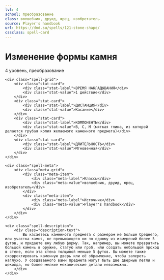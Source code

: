 ```yaml
---
lvl: 4
school: преобразование
class: волшебник, друид, жрец, изобретатель
source: Player's handbook
url: https://dnd.su/spells/121-stone-shape/
cssclass: spell-card
---
```


<div class="spell-container">
    <div class="spell-header">
        <h1 class="spell-name">Изменение формы камня</h1>
        <div class="spell-level">4 уровень, преобразование</div>
    </div>
    
    <div class="spell-grid">
        <div class="stat-card">
            <div class="stat-label">ВРЕМЯ НАКЛАДЫВАНИЯ</div>
            <div class="stat-value">1 действие</div>
        </div>
        <div class="stat-card">
            <div class="stat-label">ДИСТАНЦИЯ</div>
            <div class="stat-value">Касание</div>
        </div>
        <div class="stat-card">
            <div class="stat-label">КОМПОНЕНТЫ</div>
            <div class="stat-value">В, С, М (мягкая глина, из которой делается грубая копия желаемого каменного предмета)</div>
        </div>
        <div class="stat-card">
            <div class="stat-label">ДЛИТЕЛЬНОСТЬ</div>
            <div class="stat-value">Мгновенная</div>
        </div>
    </div>
    
    <div class="spell-meta">
        <div class="meta-grid">
            <div class="meta-item">
                <div class="meta-label">Классы</div>
                <div class="meta-value">волшебник, друид, жрец, изобретатель</div>
            </div>
            <div class="meta-item">
                <div class="meta-label">Источник</div>
                <div class="meta-value">Player's handbook</div>
            </div>
        </div>
    </div>
    
    <div class="spell-description">
        <div class="description-text">
            Вы касаетесь каменного предмета с размером не больше Среднего, или участка камня, не превышающего ни по одному из измерений более 5 футов, и придаете ему любую форму. Так, например, вы можете превратить большой камень в оружие, статую или гроб, или создать небольшой проход в стене, если эта стена толщиной меньше 5 футов. Вы можете также скорректировать каменную дверь или её обрамление, чтобы запереть наглухо. У создаваемого вами предмета могут быть две дверные петли и щеколда, но более мелкие механические детали невозможны.
        </div>
    </div>
</div>